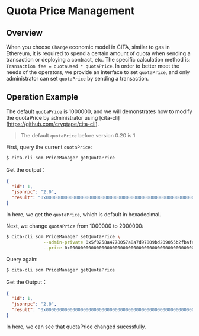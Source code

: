 # Quota Price Management

## Overview

When you choose `Charge` economic model in CITA, similar to gas in Ethereum, it is required to spend a certain amount of quota when sending a transaction or deploying a contract, etc.
The specific calculation method is: `Transaction fee = quotaUsed * quotaPrice`.
In order to better meet the needs of the operators, we provide an interface to set `quotaPrice`, and only administrator can set `quotaPrice` by sending a transaction.

## Operation Example

The default `quotaPrice` is 1000000, and we will demonstrates how to modify the quotaPrice by administrator using [cita-cli] (https://github.com/cryptape/cita-cli).

> The default `quotaPrice` before version 0.20 is 1

First, query the current `quotaPrice`:

```bash
$ cita-cli scm PriceManager getQuotaPrice
```

Get the output：
```json
{
  "id": 1,
  "jsonrpc": "2.0",
  "result": "0x00000000000000000000000000000000000000000000000000000000000f4240"
}

```

In here, we get the `quotaPrice`, which is default in hexadecimal.

Next, we change `quotaPrice` from 1000000 to 2000000:

```bash
$ cita-cli scm PriceManager setQuotaPrice \
              --admin-private 0x5f0258a4778057a8a7d97809bd209055b2fbafa654ce7d31ec7191066b9225e6 \
              --price 0x00000000000000000000000000000000000000000000000000000000001e8480
```

Query again:

```bash
$ cita-cli scm PriceManager getQuotaPrice
```

Get the Output：
```json
{
  "id": 1,
  "jsonrpc": "2.0",
  "result": "0x00000000000000000000000000000000000000000000000000000000001e8480"
}
```

In here, we can see that quotaPrice changed sucessfully.